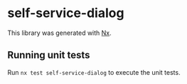 # self-service-dialog

This library was generated with [Nx](https://nx.dev).

## Running unit tests

Run `nx test self-service-dialog` to execute the unit tests.
